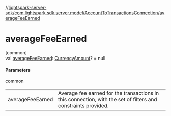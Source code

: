 //[lightspark-server-sdk](../../../index.md)/[com.lightspark.sdk.server.model](../index.md)/[AccountToTransactionsConnection](index.md)/[averageFeeEarned](average-fee-earned.md)

# averageFeeEarned

[common]\
val [averageFeeEarned](average-fee-earned.md): [CurrencyAmount](../-currency-amount/index.md)? = null

#### Parameters

common

| | |
|---|---|
| averageFeeEarned | Average fee earned for the transactions in this connection, with the set of filters and constraints provided. |
